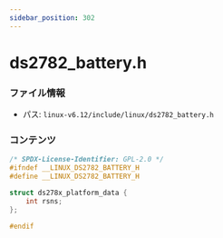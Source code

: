 ```yaml
---
sidebar_position: 302
---
```

# ds2782_battery.h

### ファイル情報

- パス: `linux-v6.12/include/linux/ds2782_battery.h`

### コンテンツ

```h
/* SPDX-License-Identifier: GPL-2.0 */
#ifndef __LINUX_DS2782_BATTERY_H
#define __LINUX_DS2782_BATTERY_H

struct ds278x_platform_data {
	int rsns;
};

#endif

```
